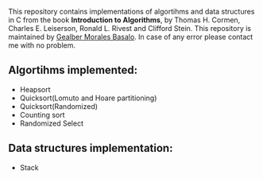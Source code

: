 This repository contains implementations of algortihms and data structures in C from the book **Introduction to Algorithms**, by Thomas H. Cormen, Charles E. Leiserson, Ronald L. Rivest and Clifford Stein.
This repository is maintained by [Gealber Morales Basalo](https://github.com/Gealber).
In case of any error please contact me with no problem.

## Algortihms implemented:
* Heapsort
* Quicksort(Lomuto and Hoare partitioning)
* Quicksort(Randomized)
* Counting sort
* Randomized Select
## Data structures implementation:
* Stack
